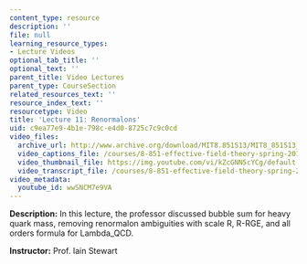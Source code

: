 ```yaml
---
content_type: resource
description: ''
file: null
learning_resource_types:
- Lecture Videos
optional_tab_title: ''
optional_text: ''
parent_title: Video Lectures
parent_type: CourseSection
related_resources_text: ''
resource_index_text: ''
resourcetype: Video
title: 'Lecture 11: Renormalons'
uid: c9ea77e9-4b1e-798c-e4d0-8725c7c9c0cd
video_files:
  archive_url: http://www.archive.org/download/MIT8.851S13/MIT8_851S13_lec11_300k.mp4
  video_captions_file: /courses/8-851-effective-field-theory-spring-2013/8b1e0214b51d578390d0caa49e2b2ff4_wwSNCM7e9VA.vtt
  video_thumbnail_file: https://img.youtube.com/vi/kZcGNN5cYCg/default.jpg
  video_transcript_file: /courses/8-851-effective-field-theory-spring-2013/425c39f261e19484fdd8588e23130924_wwSNCM7e9VA.pdf
video_metadata:
  youtube_id: wwSNCM7e9VA
---
```


**Description:** In this lecture, the professor discussed bubble sum for heavy quark mass, removing renormalon ambiguities with scale R, R-RGE, and all orders formula for Lambda\_QCD.

**Instructor:** Prof. Iain Stewart